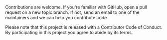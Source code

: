 Contributions are welcome. If you're familiar with GitHub, open a pull request on a new topic branch. If not, send an email to one of the maintainers and we can help you contribute code.

Please note that this project is released with a Contributor Code of Conduct. By participating in this project you agree to abide by its terms.
